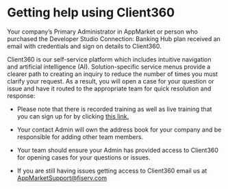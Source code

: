 # Getting help using Client360

Your company’s Primary Administrator in AppMarket or person who purchased the Developer Studio Connection: Banking Hub plan received an email with credentials and sign on details to Client360. 

Client360 is our self-service platform which includes intuitive navigation and artificial intelligence (AI). Solution-specific service menus provide a clearer path to creating an inquiry to reduce the number of times you must clarify your request. As a result, you will open a case for your question or issue and have it routed to the appropriate team for quick resolution and response:

* Please note that there is recorded training as well as live training that you can sign up for by clicking <a href="https://virtualtrainer.fiservapps.com/TrainGuides/Client360/Content/client/gs-training.htm?tocpath=Get%20started%7C_____1" >this link.</a> 


* Your contact Admin will own the address book for your company and be responsible for adding other team members.

* Your team should ensure your Admin has provided access to Client360 for opening cases for your questions or issues.

* If you are still having issues getting access to Client360 email us at AppMarketSupport@fiserv.com

